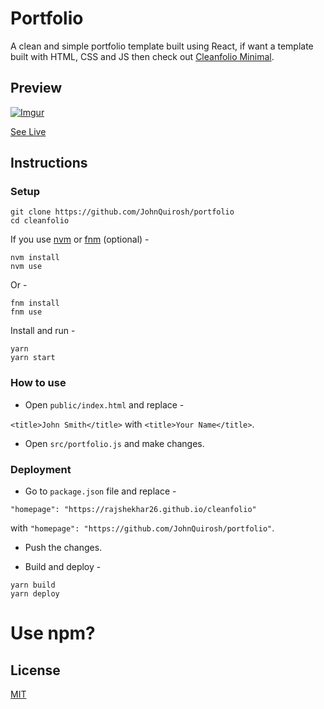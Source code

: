 # Portfolio

A clean and simple portfolio template built using React, if want a template built with HTML, CSS and JS then check out [Cleanfolio Minimal](https://github.com/JohnQuirosh/portfolio).

## Preview

[![Imgur](https://imgur.com/FwDMNEM.gif)](https://johnquiros.xyz)

[See Live](https://johnquiros.xyz)

## Instructions

### Setup

```shell
git clone https://github.com/JohnQuirosh/portfolio
cd cleanfolio
```

If you use [nvm](https://github.com/nvm-sh/nvm) or [fnm](https://github.com/Schniz/fnm) (optional) -

```shell
nvm install
nvm use
```

Or -

```shell
fnm install
fnm use
```

Install and run -

```shell
yarn
yarn start
```

### How to use

- Open `public/index.html` and replace -

`<title>John Smith</title>` with `<title>Your Name</title>`.

- Open `src/portfolio.js` and make changes.

### Deployment

- Go to `package.json` file and replace -

`"homepage": "https://rajshekhar26.github.io/cleanfolio"`

with `"homepage": "https://github.com/JohnQuirosh/portfolio"`.

- Push the changes.

- Build and deploy -

```shell
yarn build
yarn deploy
```

# Use npm?

## License

[MIT](https://choosealicense.com/licenses/mit/)
